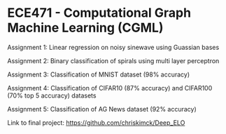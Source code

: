 # ECE471 - Computational Graph Machine Learning (CGML)

Assignment 1: Linear regression on noisy sinewave using Guassian bases

Assignment 2: Binary classification of spirals using multi layer perceptron

Assignment 3: Classification of MNIST dataset (98% accuracy)

Assignment 4: Classification of CIFAR10 (87% accuracy) and CIFAR100 (70% top 5 accuracy) datasets

Assignment 5: Classification of AG News dataset (92% accuracy)

Link to final project: https://github.com/chriskimck/Deep_ELO
